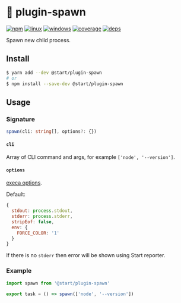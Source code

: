 # 🐣 plugin-spawn

[![npm](https://img.shields.io/npm/v/@start/plugin-spawn.svg?style=flat-square)](https://www.npmjs.com/package/@start/plugin-spawn) [![linux](https://img.shields.io/travis/deepsweet/start/master.svg?label=linux&style=flat-square)](https://travis-ci.org/deepsweet/start) [![windows](https://img.shields.io/appveyor/ci/deepsweet/start/master.svg?label=windows&style=flat-square)](https://ci.appveyor.com/project/deepsweet/start) [![coverage](https://img.shields.io/codecov/c/github/deepsweet/start/master.svg?style=flat-square)](https://codecov.io/github/deepsweet/start) [![deps](https://david-dm.org/deepsweet/start.svg?path=packages/plugin-spawn&style=flat-square)](https://david-dm.org/deepsweet/start?path=packages/plugin-spawn)

Spawn new child process.

## Install

```sh
$ yarn add --dev @start/plugin-spawn
# or
$ npm install --save-dev @start/plugin-spawn
```

## Usage

### Signature

```ts
spawn(cli: string[], options?: {})
```

#### `cli`

Array of CLI command and args, for example `['node', '--version']`.

#### `options`

[execa options](https://github.com/sindresorhus/execa#options).

Default:

```js
{
  stdout: process.stdout,
  stderr: process.stderr,
  stripEof: false,
  env: {
    FORCE_COLOR: '1'
  }
}
```

If there is no `stderr` then error will be shown using Start reporter.

### Example

```js
import spawn from '@start/plugin-spawn'

export task = () => spawn(['node', '--version'])
```
